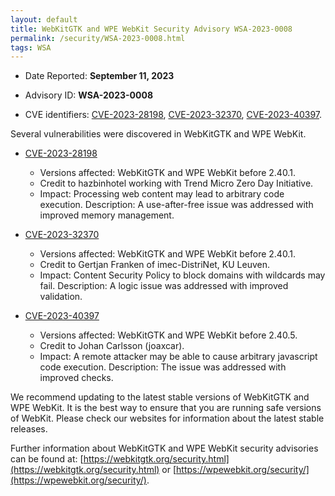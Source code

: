 ```yaml
---
layout: default
title: WebKitGTK and WPE WebKit Security Advisory WSA-2023-0008
permalink: /security/WSA-2023-0008.html
tags: WSA
---
```


* Date Reported: **September 11, 2023**

* Advisory ID: **WSA-2023-0008**

* CVE identifiers: [CVE-2023-28198](#CVE-2023-28198), [CVE-2023-32370](#CVE-2023-32370),
  [CVE-2023-40397](#CVE-2023-40397).


Several vulnerabilities were discovered in WebKitGTK and WPE WebKit.

* <a name="CVE-2023-28198" href="https://cve.mitre.org/cgi-bin/cvename.cgi?name=CVE-2023-28198">CVE-2023-28198</a>
  * Versions affected: WebKitGTK and WPE WebKit before 2.40.1.
  * Credit to hazbinhotel working with Trend Micro Zero Day Initiative.
  * Impact: Processing web content may lead to arbitrary code execution.
    Description: A use-after-free issue was addressed with improved
    memory management.

* <a name="CVE-2023-32370" href="https://cve.mitre.org/cgi-bin/cvename.cgi?name=CVE-2023-32370">CVE-2023-32370</a>
  * Versions affected: WebKitGTK and WPE WebKit before 2.40.1.
  * Credit to Gertjan Franken of imec-DistriNet, KU Leuven.
  * Impact: Content Security Policy to block domains with wildcards may
    fail. Description: A logic issue was addressed with improved
    validation.

* <a name="CVE-2023-40397" href="https://cve.mitre.org/cgi-bin/cvename.cgi?name=CVE-2023-40397">CVE-2023-40397</a>
  * Versions affected: WebKitGTK and WPE WebKit before 2.40.5.
  * Credit to Johan Carlsson (joaxcar).
  * Impact: A remote attacker may be able to cause arbitrary javascript
    code execution. Description: The issue was addressed with improved
    checks.


We recommend updating to the latest stable versions of WebKitGTK and WPE
WebKit. It is the best way to ensure that you are running safe versions
of WebKit. Please check our websites for information about the latest
stable releases.

Further information about WebKitGTK and WPE WebKit security advisories can be found at:
[https://webkitgtk.org/security.html](https://webkitgtk.org/security.html) or [https://wpewebkit.org/security/](https://wpewebkit.org/security/).
